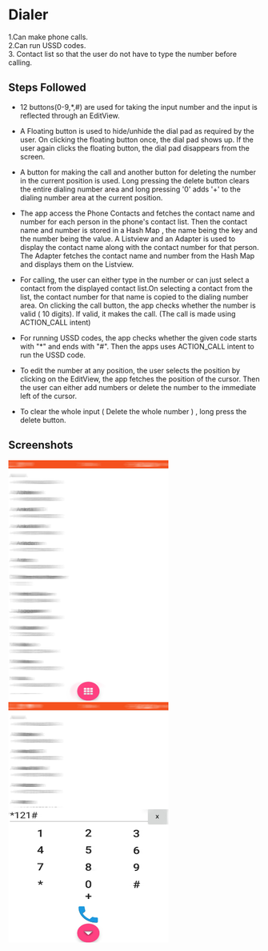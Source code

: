 # Dialer
1.Can make phone calls.</br> 2.Can run USSD codes.</br> 3. Contact list so that the user do not have to type the number before calling. 

## Steps Followed
* 12 buttons(0-9,*,#) are used for taking the input number and the input is reflected through an EditView.

* A Floating button is used to hide/unhide the dial pad as required by the user. On clicking the floating button once, the dial pad shows up. If the user again clicks the floating button, the dial pad disappears from the screen.

* A button for making the call and another button for deleting the number in the current position is used. Long pressing the delete button clears the entire dialing number area and long pressing '0' adds '+' to the dialing number area at the current position.

* The app access the Phone Contacts and fetches the contact name and number for each person in the phone's contact list. Then the contact name and number is stored in a Hash Map , the name being the key and the number being the value. A Listview and an Adapter is used to display the contact name along with the contact number for that person. The Adapter fetches the contact name and number from the Hash Map and displays them on the Listview.

* For calling, the user can either type in the number or can just select a contact from the displayed contact list.On selecting a contact from the list, the contact number for that name is copied to the dialing number area. On clicking the call button, the app checks whether the number is valid ( 10 digits). If valid, it makes the call. (The call is made using ACTION_CALL intent)

* For running USSD codes, the app checks whether the given code starts with "*" and ends with "#". Then the apps uses ACTION_CALL intent to run the USSD code.

* To edit the number at any position, the user selects the position by clicking on the EditView, the app fetches the position of the cursor. Then the user can either add numbers or delete the number to the immediate left of the cursor.

* To clear the whole input ( Delete the whole number ) , long press the delete button.


## Screenshots
<img src = "https://github.com/Suvam-Mondal/Dialer-App/blob/master/PicsArt_05-11-08.03.25.jpg" height="480" width="320" >

<img src = "https://github.com/Suvam-Mondal/Dialer-App/blob/master/PicsArt_05-11-07.52.26.jpg" height="480" width="320" >



